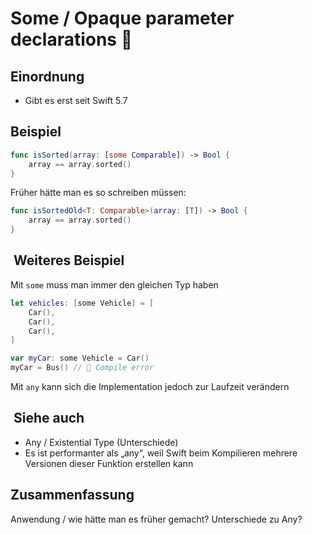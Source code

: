 # Some / Opaque parameter declarations 🚗

## Einordnung

- Gibt es erst seit Swift 5.7

## Beispiel

```swift
func isSorted(array: [some Comparable]) -> Bool {
    array == array.sorted()
}
```

Früher hätte man es so schreiben müssen:

```swift
func isSortedOld<T: Comparable>(array: [T]) -> Bool {
    array == array.sorted()
}
```


##  Weiteres Beispiel

Mit `some` muss man immer den gleichen Typ haben

```swift
let vehicles: [some Vehicle] = [ 
    Car(),
    Car(),
    Car(),
]

```

```swift
var myCar: some Vehicle = Car()
myCar = Bus() // 🔴 Compile error
```

Mit `any` kann sich die Implementation jedoch zur Laufzeit verändern

##  Siehe auch

- Any / Existential Type (Unterschiede)
- Es ist performanter als „any“, weil Swift beim Kompilieren mehrere Versionen dieser Funktion erstellen kann

## Zusammenfassung
Anwendung / wie hätte man es früher gemacht?
Unterschiede zu Any?